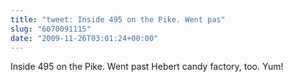 ```yaml
---
title: "tweet: Inside 495 on the Pike. Went pas"
slug: "6070091115"
date: "2009-11-26T03:01:24+00:00"
---
```

Inside 495 on the Pike. Went past Hebert candy factory, too. Yum!